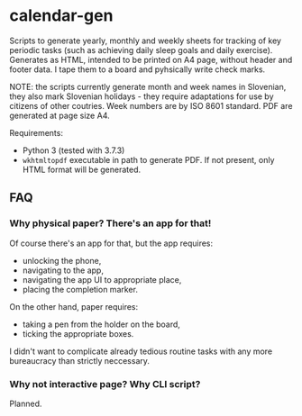 # calendar-gen

Scripts to generate yearly, monthly and weekly sheets for tracking of key periodic tasks (such as achieving daily sleep goals and daily exercise). Generates as HTML, intended to be printed on A4 page, without header and footer data. I tape them to a board and pyhsically write check marks.

NOTE: the scripts currently generate month and week names in Slovenian, they also mark Slovenian holidays - they require adaptations for use by citizens of other coutries. Week numbers are by ISO 8601 standard. PDF are generated at page size A4.

Requirements:
* Python 3 (tested with 3.7.3)
* `wkhtmltopdf` executable in path to generate PDF. If not present, only HTML format will be generated.

## FAQ

### Why physical paper? There's an app for that!

Of course there's an app for that, but the app requires:
- unlocking the phone,
- navigating to the app,
- navigating the app UI to appropriate place,
- placing the completion marker.

On the other hand, paper requires:
- taking a pen from the holder on the board,
- ticking the appropriate boxes.

I didn't want to complicate already tedious routine tasks with any more bureaucracy than strictly neccessary.

### Why not interactive page? Why CLI script?

Planned.
